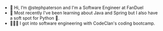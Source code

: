 - 👋 Hi, I’m @stephpaterson and I'm a Software Engineer at FanDuel
- 🌱 Most recently I've been learning about Java and Spring but I also have a soft spot for Python 🐍.
- 👩🏻‍💻 I got into software engineering with CodeClan's coding bootcamp.

<!---
stephpaterson/stephpaterson is a ✨ special ✨ repository because its `README.md` (this file) appears on your GitHub profile.
You can click the Preview link to take a look at your changes.
--->
